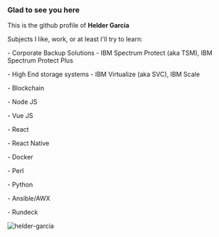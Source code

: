 ### Glad to see you here

This is the github profile of **Helder Garcia**

Subjects I like, work, or at least I'll try to learn:

\- Corporate Backup Solutions - IBM Spectrum Protect (aka TSM), IBM Spectrum Protect Plus

\- High End storage systems - IBM Virtualize (aka SVC), IBM Scale

\- Blockchain

\- Node JS

\- Vue JS

\- React

\- React Native

\- Docker

\- Perl

\- Python

\- Ansible/AWX

\- Rundeck

<p align="left"> <img src="https://komarev.com/ghpvc/?username=helder-garcia&label=Profile%20views&color=0e75b6&style=flat" alt="helder-garcia" /> </p>

<!--
**helder-garcia/helder-garcia** is a ✨ _special_ ✨ repository because its `README.md` (this file) appears on your GitHub profile.

Here are some ideas to get you started:

- 🔭 I’m currently working on ...
- 🌱 I’m currently learning ...
- 👯 I’m looking to collaborate on ...
- 🤔 I’m looking for help with ...
- 💬 Ask me about ...
- 📫 How to reach me: ...
- 😄 Pronouns: ...
- ⚡ Fun fact: ...
-->
